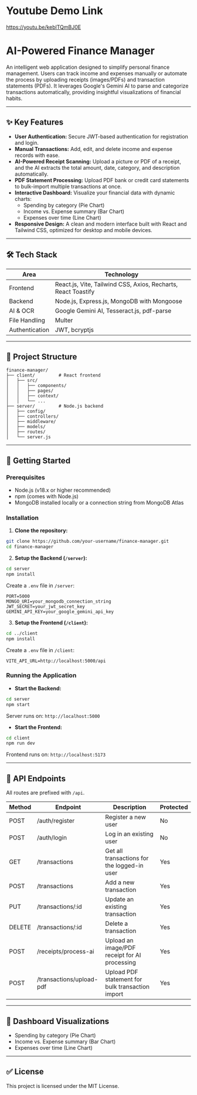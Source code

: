 # Youtube Demo Link
https://youtu.be/keblTQmBJ0E

# AI-Powered Finance Manager

An intelligent web application designed to simplify personal finance management. Users can track income and expenses manually or automate the process by uploading receipts (images/PDFs) and transaction statements (PDFs). It leverages Google's Gemini AI to parse and categorize transactions automatically, providing insightful visualizations of financial habits.

---

## ✨ Key Features

- **User Authentication:** Secure JWT-based authentication for registration and login.
- **Manual Transactions:** Add, edit, and delete income and expense records with ease.
- **AI-Powered Receipt Scanning:** Upload a picture or PDF of a receipt, and the AI extracts the total amount, date, category, and description automatically.
- **PDF Statement Processing:** Upload PDF bank or credit card statements to bulk-import multiple transactions at once.
- **Interactive Dashboard:** Visualize your financial data with dynamic charts:
  - Spending by category (Pie Chart)
  - Income vs. Expense summary (Bar Chart)
  - Expenses over time (Line Chart)
- **Responsive Design:** A clean and modern interface built with React and Tailwind CSS, optimized for desktop and mobile devices.

---

## 🛠️ Tech Stack

| Area             | Technology |
|-----------------|------------|
| Frontend        | React.js, Vite, Tailwind CSS, Axios, Recharts, React Toastify |
| Backend         | Node.js, Express.js, MongoDB with Mongoose |
| AI & OCR        | Google Gemini AI, Tesseract.js, pdf-parse |
| File Handling   | Multer |
| Authentication  | JWT, bcryptjs |

---

## 💾 Project Structure

```
finance-manager/
├── client/         # React frontend
│   ├── src/
│   │   ├── components/
│   │   ├── pages/
│   │   ├── context/
│   │   └── ...
├── server/         # Node.js backend
│   ├── config/
│   ├── controllers/
│   ├── middleware/
│   ├── models/
│   ├── routes/
│   └── server.js
```

---

## 🚀 Getting Started

### Prerequisites

- Node.js (v18.x or higher recommended)
- npm (comes with Node.js)
- MongoDB installed locally or a connection string from MongoDB Atlas

### Installation

1. **Clone the repository:**

```bash
git clone https://github.com/your-username/finance-manager.git
cd finance-manager
```

2. **Setup the Backend (`/server`):**

```bash
cd server
npm install
```

Create a `.env` file in `/server`:

```
PORT=5000
MONGO_URI=your_mongodb_connection_string
JWT_SECRET=your_jwt_secret_key
GEMINI_API_KEY=your_google_gemini_api_key
```

3. **Setup the Frontend (`/client`):**

```bash
cd ../client
npm install
```

Create a `.env` file in `/client`:

```
VITE_API_URL=http://localhost:5000/api
```

### Running the Application

- **Start the Backend:**

```bash
cd server
npm start
```

Server runs on: `http://localhost:5000`

- **Start the Frontend:**

```bash
cd client
npm run dev
```

Frontend runs on: `http://localhost:5173`

---

## 📑 API Endpoints

All routes are prefixed with `/api`.

| Method | Endpoint                     | Description                                 | Protected |
|--------|------------------------------|---------------------------------------------|-----------|
| POST   | /auth/register               | Register a new user                         | No        |
| POST   | /auth/login                  | Log in an existing user                     | No        |
| GET    | /transactions                | Get all transactions for the logged-in user| Yes       |
| POST   | /transactions                | Add a new transaction                       | Yes       |
| PUT    | /transactions/:id            | Update an existing transaction              | Yes       |
| DELETE | /transactions/:id            | Delete a transaction                        | Yes       |
| POST   | /receipts/process-ai         | Upload an image/PDF receipt for AI processing | Yes    |
| POST   | /transactions/upload-pdf     | Upload PDF statement for bulk transaction import | Yes |

---

## 💪 Dashboard Visualizations

- Spending by category (Pie Chart)
- Income vs. Expense summary (Bar Chart)
- Expenses over time (Line Chart)

---

## ✅ License

This project is licensed under the MIT License.